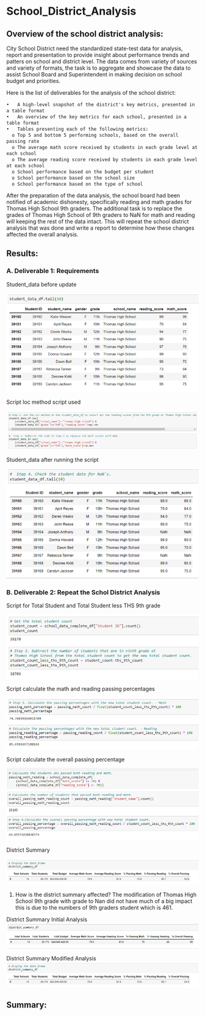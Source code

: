 # School_District_Analysis

## Overview of the school district analysis:

City School District need the standardized state-test data for analysis, report and presentation to provide insight about performance trends and patters on school and district level. The data comes from variety of sources and variety of formats, the task is to aggregate and showcase the data to assist School Board and Superintendent in making decision on school budget and priorities.   

  Here is the list of deliverables for the analysis of the school district: 
  
    •	A high-level snapshot of the district's key metrics, presented in a table format
    •	An overview of the key metrics for each school, presented in a table format
    •	Tables presenting each of the following metrics:
      o	Top 5 and bottom 5 performing schools, based on the overall passing rate
      o	The average math score received by students in each grade level at each school
      o	The average reading score received by students in each grade level at each school
      o	School performance based on the budget per student
      o	School performance based on the school size 
      o	School performance based on the type of school
    
After the preparation of the data analysis, the school board had been notified of academic dishonesty, specifically reading and math grades for Thomas High School 9th graders.  The additional task is to replace the grades of Thomas High School of 9th graders to NaN for math and reading will keeping the rest of the data intact. This will repeat the school district analysis that was done and write a report to determine how these changes affected the overall analysis.

## Results:

### A. Deliverable 1: Requirements

Student_data before update

![student_data_before_THS_9th_reading_math_to_NaN_update.png](https://github.com/OPahunang/School_District_Analysis/blob/main/Resources/student_data_before_THS_9th_reading_math_to_NaN_update.png)

Script loc method script used

![ths_loc.png](https://github.com/OPahunang/School_District_Analysis/blob/main/Resources/ths_loc.png)

Student_data after running the script

![student_data_after_THS_9th_reading_math_to_NaN_update.png](https://github.com/OPahunang/School_District_Analysis/blob/main/Resources/student_data_after_THS_9th_reading_math_to_NaN_update.png)

### B. Deliverable 2: Repeat the Schol District Analysis


Script for Total Student and Total Student less THS 9th grade 

![student_count_and_student_count_less_ths_9th.png](https://github.com/OPahunang/School_District_Analysis/blob/main/Resources/student_count_and_student_count_less_ths_9th.png)


Script calculate the math and reading passing percentages

![calculate_math_reading.png](https://github.com/OPahunang/School_District_Analysis/blob/main/Resources/calculate_math_reading.png)


Script calculate the overall passing percentage

![calculate_overall_passing_percentage.png](https://github.com/OPahunang/School_District_Analysis/blob/main/Resources/calculate_overall_passing_percentage.png)


District Summary

![district_summary_after_update.png](https://github.com/OPahunang/School_District_Analysis/blob/main/Resources/district_summary_after_update.png)


1) How is the district summary affected?
   The modification of Thomas High School 9th grade with grade to Nan did not have much of a big impact this is due to the numbers of 9th graders student which is 461.
 
 District Summary Initial Analysis
 ![district_summary_initial_analysis.png](https://github.com/OPahunang/School_District_Analysis/blob/main/Resources/district_summary_initial_analysis.png)
 
 District Summary Modified Analysis
 ![district_summary_after_update.png](https://github.com/OPahunang/School_District_Analysis/blob/main/Resources/district_summary_after_update.png)


## Summary:
